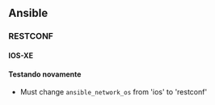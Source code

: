 ## Ansible

### RESTCONF
#### IOS-XE
#### Testando novamente
- Must change `ansible_network_os` from 'ios' to 'restconf'